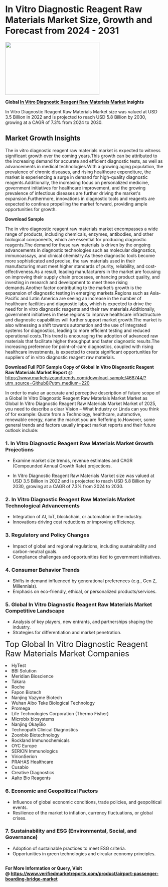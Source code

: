 <H1>In Vitro Diagnostic Reagent Raw Materials Market Size, Growth and Forecast from 2024 - 2031</H1><img class="aligncenter size-medium wp-image-584254" src="https://thirdeyenews.in/wp-content/uploads/2024/09/Global-Market-Research-300x168.jpeg" alt="" width="300" height="168" /><p><strong>Global&nbsp;<a href="https://www.marketsizeandtrends.com/download-sample/468744/?utm_source=Github8j?utm_medium=220">In Vitro Diagnostic Reagent Raw Materials Market</a> Insights</strong></p><p>In Vitro Diagnostic Reagent Raw Materials Market size was valued at USD 3.5 Billion in 2022 and is projected to reach USD 5.8 Billion by 2030, growing at a CAGR of 7.3% from 2024 to 2030.</p><p><h2>Market Growth Insights</h2> <p>The in vitro diagnostic reagent raw materials market is expected to witness significant growth over the coming years.This growth can be attributed to the increasing demand for accurate and efficient diagnostic tests, as well as advancements in medical technologies.With a growing aging population, the prevalence of chronic diseases, and rising healthcare expenditure, the market is experiencing a surge in demand for high-quality diagnostic reagents.Additionally, the increasing focus on personalized medicine, government initiatives for healthcare improvement, and the growing prevalence of infectious diseases are further driving the market's expansion.Furthermore, innovations in diagnostic tools and reagents are expected to continue propelling the market forward, providing ample opportunities for growth.</p> <p><strong>Download Sample</strong></p> <p>The in vitro diagnostic reagent raw materials market encompasses a wide range of products, including chemicals, enzymes, antibodies, and other biological components, which are essential for producing diagnostic reagents.The demand for these raw materials is driven by the ongoing advancements in diagnostic technologies such as molecular diagnostics, immunoassays, and clinical chemistry.As these diagnostic tools become more sophisticated and precise, the raw materials used in their manufacturing must meet higher standards of purity, reliability, and cost-effectiveness.As a result, leading manufacturers in the market are focusing on improving their supply chain processes, enhancing product quality, and investing in research and development to meet these rising demands.Another factor contributing to the market’s growth is the expansion of diagnostic testing in emerging markets.Regions such as Asia-Pacific and Latin America are seeing an increase in the number of healthcare facilities and diagnostic labs, which is expected to drive the need for in vitro diagnostic reagents and their raw materials.Additionally, government initiatives in these regions to improve healthcare infrastructure and diagnostic capabilities will further support market growth.The market is also witnessing a shift towards automation and the use of integrated systems for diagnostics, leading to more efficient testing and reduced operational costs.This trend is encouraging the adoption of advanced raw materials that facilitate higher throughput and faster diagnostic results.The increasing preference for point-of-care diagnostics, coupled with rising healthcare investments, is expected to create significant opportunities for suppliers of in vitro diagnostic reagent raw materials.<p><span class=""><strong>Download Full PDF Sample Copy of Global In Vitro Diagnostic Reagent Raw Materials Market Report</strong> @ <a href="https://www.marketsizeandtrends.com/download-sample/468744/?utm_source=Github8j?utm_medium=220" target="_blank">https://www.marketsizeandtrends.com/download-sample/468744/?utm_source=Github8j?utm_medium=220</a></span></p><p>In order to make an accurate and perceptive description of future scope of a Global&nbsp;In Vitro Diagnostic Reagent Raw Materials Market Market as Global&nbsp;In Vitro Diagnostic Reagent Raw Materials Market Market of 2025, you need to describe a clear Vision &ndash; What Industry or Linda can you think of for example: Quote from a Technology, healthcare, automotive, renewable energy, name the market you are Reffering to.However, some general trends and factors usually impact market reports and their future outlook include:</p><h3>1.&nbsp;<strong>In Vitro Diagnostic Reagent Raw Materials Market Growth Projections</strong></h3><ul><li>Examine market size trends, revenue estimates and CAGR (Compounded Annual Growth Rate) projections.</li><li><p>In Vitro Diagnostic Reagent Raw Materials Market size was valued at USD 3.5 Billion in 2022 and is projected to reach USD 5.8 Billion by 2030, growing at a CAGR of 7.3% from 2024 to 2030.</p></li></ul><h3>2.&nbsp;<strong>In Vitro Diagnostic Reagent Raw Materials Market Technological Advancements</strong></h3><ul><li>Integration of AI, IoT, blockchain, or automation in the industry.</li><li>Innovations driving cost reductions or improving efficiency.</li></ul><h3>3.&nbsp;<strong>Regulatory and Policy Changes</strong></h3><ul><li>Impact of global and regional regulations, including sustainability and carbon-neutral goals.</li><li>Compliance challenges and opportunities tied to government initiatives.</li></ul><h3>4.&nbsp;<strong>Consumer Behavior Trends</strong></h3><ul><li>Shifts in demand influenced by generational preferences (e.g., Gen Z, Millennials).</li><li>Emphasis on eco-friendly, ethical, or personalized products/services.</li></ul><h3>5.&nbsp;<strong>Global In Vitro Diagnostic Reagent Raw Materials Market Competitive Landscape</strong></h3><ul><li>Analysis of key players, new entrants, and partnerships shaping the industry.</li><li>Strategies for differentiation and market penetration.</li></ul><p data-pm-slice="1 1 []"><span style="color: inherit; font-family: inherit; font-size: 25px;">Top Global In Vitro Diagnostic Reagent Raw Materials Market Companies</span></p><div class="" data-test-id=""><p><li>HyTest</li><li> BBI Solution</li><li> Meridian Bioscience</li><li> Takara</li><li> Roche</li><li> Fapon Biotech</li><li> Nanjing Vazyme Biotech</li><li> Wuhan Aibo Teke Biological Technology</li><li> Promega</li><li> Life Technologies Corporation (Thermo Fisher)</li><li> Microbix biosystems</li><li> Nanjing OkayBio</li><li> Technopath Clinical Diagnostics</li><li> Zoonbio Biotechnology</li><li> Rockland Immunochemicals</li><li> OYC Europe</li><li> SERION Immunologics</li><li> VirionSerion</li><li> PRAHAS Healthcare</li><li> Cusabio</li><li> Creative Diagnostics</li><li> Aalto Bio Reagents</li></p></div><h3>6.&nbsp;<strong>Economic and Geopolitical Factors</strong></h3><ul><li>Influence of global economic conditions, trade policies, and geopolitical events.</li><li>Resilience of the market to inflation, currency fluctuations, or global crises.</li></ul><h3>7.&nbsp;<strong>Sustainability and ESG (Environmental, Social, and Governance)</strong></h3><ul><li>Adoption of sustainable practices to meet ESG criteria.</li><li>Opportunities in green technologies and circular economy principles.</li></ul><h2><strong style="font-size: 14px;">For More Information or Query, Visit @&nbsp;</strong><a style="background-color: #ffffff; font-size: 14px;" href="https://www.marketsizeandtrends.com/report/in-vitro-diagnostic-reagent-raw-materials-market/" target="_blank">https://www.verifiedmarketreports.com/product/airport-passenger-boarding-bridge-market</a></h2>